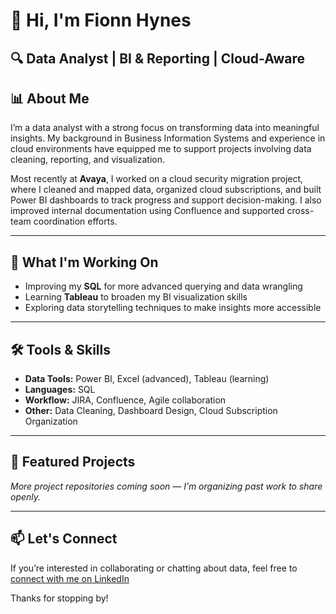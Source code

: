 # 👋 Hi, I'm Fionn Hynes

🔍 **Data Analyst | BI & Reporting | Cloud-Aware**  
---

## 📊 About Me

I’m a data analyst with a strong focus on transforming data into meaningful insights. My background in Business Information Systems and experience in cloud environments have equipped me to support projects involving data cleaning, reporting, and visualization.

Most recently at **Avaya**, I worked on a cloud security migration project, where I cleaned and mapped data, organized cloud subscriptions, and built Power BI dashboards to track progress and support decision-making. I also improved internal documentation using Confluence and supported cross-team coordination efforts.

---

## 🚀 What I'm Working On

- Improving my **SQL** for more advanced querying and data wrangling  
- Learning **Tableau** to broaden my BI visualization skills  
- Exploring data storytelling techniques to make insights more accessible  

---

## 🛠️ Tools & Skills

- **Data Tools:** Power BI, Excel (advanced), Tableau (learning)  
- **Languages:** SQL  
- **Workflow:** JIRA, Confluence, Agile collaboration  
- **Other:** Data Cleaning, Dashboard Design, Cloud Subscription Organization  

---

## 📂 Featured Projects

*More project repositories coming soon — I’m organizing past work to share openly.*

---

## 📫 Let's Connect

If you’re interested in collaborating or chatting about data, feel free to [connect with me on LinkedIn](https://www.linkedin.com/in/fionnhynes/)

Thanks for stopping by!
